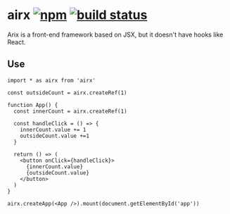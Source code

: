 # airx [![npm](https://img.shields.io/npm/v/airx.svg)](https://www.npmjs.com/package/airx) [![build status](https://github.com/airxjs/airx/actions/workflows/check.yml/badge.svg?branch=main)](https://github.com/airxjs/airx/actions/workflows/check.yml)

Arix is a front-end framework based on JSX, but it doesn't have hooks like React.

## Use

```tsx
import * as airx from 'airx'

const outsideCount = airx.createRef(1)

function App() {
  const innerCount = airx.createRef(1)

  const handleClick = () => {
    innerCount.value += 1
    outsideCount.value +=1
  }

  return () => (
    <button onClick={handleClick}>
      {innerCount.value}
      {outsideCount.value}
    </button>
  )
}

airx.createApp(<App />).mount(document.getElementById('app'))
```
